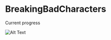# BreakingBadCharacters

Current progress 

![Alt Text](https://github.com/martinlachev/BreakingBadCharacters/blob/main/images/progress.gif)
